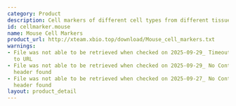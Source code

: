```yaml
---
category: Product
description: Cell markers of different cell types from different tissues in mouse
id: cellmarker.mouse
name: Mouse Cell Markers
product_url: http://xteam.xbio.top/download/Mouse_cell_markers.txt
warnings:
- File was not able to be retrieved when checked on 2025-09-29_ Timeout connecting
  to URL
- File was not able to be retrieved when checked on 2025-09-29_ No Content-Length
  header found
- File was not able to be retrieved when checked on 2025-09-27_ No Content-Length
  header found
layout: product_detail
---
```

